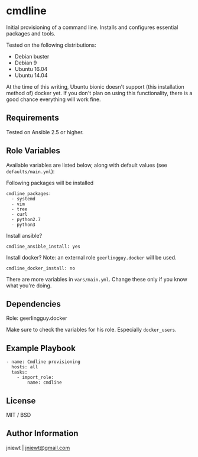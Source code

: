 cmdline
=========

Initial provisioning of a command line.
Installs and configures essential packages and tools.

Tested on the following distributions:
 * Debian buster
 * Debian 9
 * Ubuntu 16.04
 * Ubuntu 14.04

At the time of this writing, Ubuntu bionic doesn't support (this installation method of) docker yet.
If you don't plan on using this functionality, there is a good chance everything will work fine.

Requirements
------------

Tested on Ansible 2.5 or higher.

Role Variables
--------------

Available variables are listed below, along with default values (see `defaults/main.yml`):

Following packages will be installed

    cmdline_packages:
      - systemd
      - vim
      - tree
      - curl
      - python2.7
      - python3

Install ansible?

    cmdline_ansible_install: yes

Install docker? Note: an external role `geerlingguy.docker` will be used.

    cmdline_docker_install: no

There are more variables in `vars/main.yml`.
Change these only if you know what you're doing.

Dependencies
------------

Role: geerlingguy.docker

Make sure to check the variables for his role.
Especially `docker_users`.

Example Playbook
----------------

    - name: Cmdline provisioning
      hosts: all
      tasks:
        - import_role:
            name: cmdline

 License
 -------

 MIT / BSD

 Author Information
 ------------------

 jniewt | [jniewt@gmail.com](jniewt@gmail.com)
